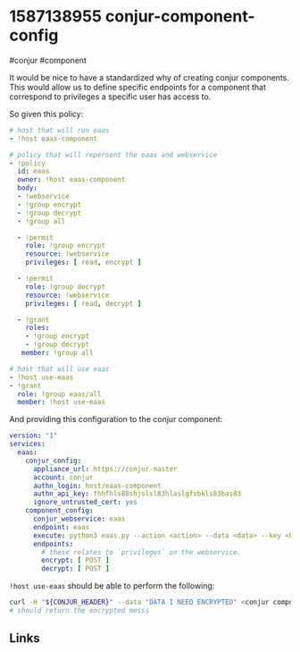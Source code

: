# 1587138955 conjur-component-config
#conjur #component

It would be nice to have a standardized why of creating conjur components.
This would allow us to define specific endpoints for a component that correspond to privileges a specific user has access to.

So given this policy:
```yaml
# host that will run eaas
- !host eaas-component

# policy that will repersent the eaas and webservice
- !policy
  id: eaas
  owner: !host eaas-component
  body:
  - !webservice
  - !group encrypt
  - !group decrypt
  - !group all

  - !permit
    role: !group encrypt
    resource: !webservice
    privileges: [ read, encrypt ]

  - !permit
    role: !group decrypt
    resource: !webservice
    privileges: [ read, decrypt ]

  - !grant
    roles:
    - !group encrypt
    - !group decrypt
   member: !group all

# host that will use eaas
- !host use-eaas
- !grant
  role: !group eaas/all
  member: !host use-eaas
```

And providing this configuration to the conjur component:
```yaml
version: "1"
services:
  eaas:
    conjur_config:
      appliance_url: https://conjur-master
      account: conjur
      authn_login: host/eaas-component
      authn_api_key: fhhfhls88shjslsl83hlaslgfvbkls83bas83
      ignore_untrusted_cert: yes
    component_config:
      conjur_webservice: eaas
      endpoint: eaas
      execute: python3 eaas.py --action <action> --data <data> --key <key>
      endpoints:
        # these relates to `privileges` on the webservice.
        encrypt: [ POST ]
        decrypt: [ POST ]
```



`!host use-eaas` should be able to perform the following:
```bash
curl -H "${CONJUR_HEADER}" --data "DATA I NEED ENCRYPTED" <conjur component>/v1/eaas/encrypt
# should return the encrypted messs
```

## Links
